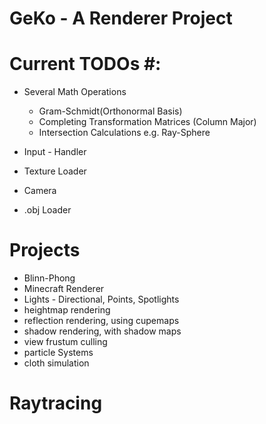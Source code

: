 # GeKo - A Renderer Project #



# Current TODOs #:

* Several Math Operations
    * Gram-Schmidt(Orthonormal Basis)
    * Completing Transformation Matrices (Column Major)  
    * Intersection Calculations e.g. Ray-Sphere
  
* Input - Handler
* Texture Loader
* Camera  
* .obj Loader

# Projects # 

* Blinn-Phong
* Minecraft Renderer
* Lights - Directional, Points, Spotlights
* heightmap rendering
* reflection rendering, using cupemaps
* shadow rendering, with shadow maps
* view frustum culling
* particle Systems
* cloth simulation

# Raytracing #
